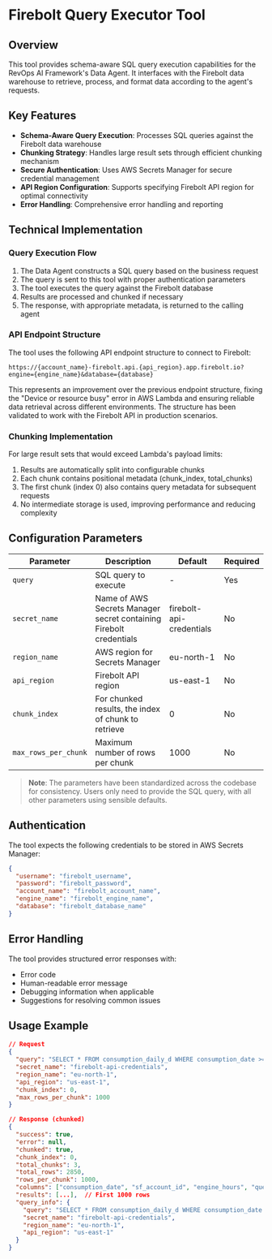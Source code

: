 # Firebolt Query Executor Tool

## Overview

This tool provides schema-aware SQL query execution capabilities for the RevOps AI Framework's Data Agent. It interfaces with the Firebolt data warehouse to retrieve, process, and format data according to the agent's requests.

## Key Features

- **Schema-Aware Query Execution**: Processes SQL queries against the Firebolt data warehouse
- **Chunking Strategy**: Handles large result sets through efficient chunking mechanism
- **Secure Authentication**: Uses AWS Secrets Manager for secure credential management
- **API Region Configuration**: Supports specifying Firebolt API region for optimal connectivity
- **Error Handling**: Comprehensive error handling and reporting

## Technical Implementation

### Query Execution Flow

1. The Data Agent constructs a SQL query based on the business request
2. The query is sent to this tool with proper authentication parameters
3. The tool executes the query against the Firebolt database
4. Results are processed and chunked if necessary
5. The response, with appropriate metadata, is returned to the calling agent

### API Endpoint Structure

The tool uses the following API endpoint structure to connect to Firebolt:

```
https://{account_name}-firebolt.api.{api_region}.app.firebolt.io?engine={engine_name}&database={database}
```

This represents an improvement over the previous endpoint structure, fixing the "Device or resource busy" error in AWS Lambda and ensuring reliable data retrieval across different environments. The structure has been validated to work with the Firebolt API in production scenarios.

### Chunking Implementation

For large result sets that would exceed Lambda's payload limits:

1. Results are automatically split into configurable chunks
2. Each chunk contains positional metadata (chunk_index, total_chunks)
3. The first chunk (index 0) also contains query metadata for subsequent requests
4. No intermediate storage is used, improving performance and reducing complexity

## Configuration Parameters

| Parameter | Description | Default | Required |
|-----------|-------------|---------|----------|
| `query` | SQL query to execute | - | Yes |
| `secret_name` | Name of AWS Secrets Manager secret containing Firebolt credentials | firebolt-api-credentials | No |
| `region_name` | AWS region for Secrets Manager | eu-north-1 | No |
| `api_region` | Firebolt API region | us-east-1 | No |
| `chunk_index` | For chunked results, the index of chunk to retrieve | 0 | No |
| `max_rows_per_chunk` | Maximum number of rows per chunk | 1000 | No |

> **Note**: The parameters have been standardized across the codebase for consistency. Users only need to provide the SQL query, with all other parameters using sensible defaults.

## Authentication

The tool expects the following credentials to be stored in AWS Secrets Manager:

```json
{
  "username": "firebolt_username",
  "password": "firebolt_password",
  "account_name": "firebolt_account_name",
  "engine_name": "firebolt_engine_name", 
  "database": "firebolt_database_name"
}
```

## Error Handling

The tool provides structured error responses with:
- Error code
- Human-readable error message
- Debugging information when applicable
- Suggestions for resolving common issues

## Usage Example

```json
// Request
{
  "query": "SELECT * FROM consumption_daily_d WHERE consumption_date >= CURRENT_DATE - INTERVAL '30 DAYS'",
  "secret_name": "firebolt-api-credentials",
  "region_name": "eu-north-1",
  "api_region": "us-east-1",
  "chunk_index": 0,
  "max_rows_per_chunk": 1000
}

// Response (chunked)
{
  "success": true,
  "error": null,
  "chunked": true,
  "chunk_index": 0,
  "total_chunks": 3,
  "total_rows": 2850,
  "rows_per_chunk": 1000,
  "columns": ["consumption_date", "sf_account_id", "engine_hours", "query_count", "data_scanned_bytes"],
  "results": [...],  // First 1000 rows
  "query_info": {
    "query": "SELECT * FROM consumption_daily_d WHERE consumption_date >= CURRENT_DATE - INTERVAL '30 DAYS'",
    "secret_name": "firebolt-api-credentials",
    "region_name": "eu-north-1",
    "api_region": "us-east-1"
  }
}
```

